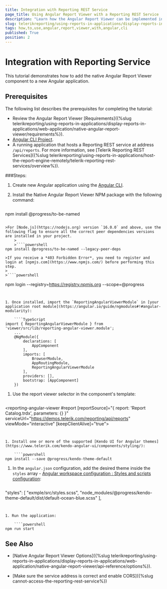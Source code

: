 ```yaml
---
title: Integration with Reporting REST Service
page_title: Using Angular Report Viewer with a Reporting REST Service
description: "Learn how the Angular Report Viewer can be implemented in an Angular application that connects to a Reporting service with a few simple steps."
slug: telerikreporting/using-reports-in-applications/display-reports-in-applications/web-application/native-angular-report-viewer/how-to-use-with-reporting-service
tags: how,to,use,angular,report,viewer,with,angular,cli
published: True
position: 2
---
```


# Integration with Reporting Service

This tutorial demonstrates how to add the native Angular Report Viewer component to a new Angular application.

## Prerequisites

The following list describes the prerequisites for completing the tutorial:

* Review the Angular Report Viewer [Requirements]({%slug telerikreporting/using-reports-in-applications/display-reports-in-applications/web-application/native-angular-report-viewer/requirements%}).
* [Angular CLI Project](https://angular.io/cli).
* A running application that hosts a Reporting REST service at address `/api/reports`. For more information, see [Telerik Reporting REST Services]({%slug telerikreporting/using-reports-in-applications/host-the-report-engine-remotely/telerik-reporting-rest-services/overview%}).


###Steps:

1. Create new Angular application using the [Angular CLI](https://angular.io/cli).
1. Install the Native Angular Report Viewer NPM package with the following command:

	````powershell
npm install @progress/to-be-named
````

>For [Node.js](https://nodejs.org) version `16.0.0` and above, use the following flag to ensure all the correct peer dependencies versions are installed in your project.
	>
	>````powershell
npm install @progress/to-be-named --legacy-peer-deps
````


	>If you receive a *403 Forbidden Error*, you need to register and login at [npmjs.com](https://www.npmjs.com/) before performing this step.
	>
	>````powershell
npm login --registry=https://registry.npmjs.org --scope=@progress
````


1. Once installed, import the `ReportingAngularViewerModule` in [your application root module](https://angular.io/guide/ngmodules#!#angular-modularity):

	````TypeScript
import { ReportingAngularViewerModule } from 'viewer/src/lib/reporting-angular-viewer.module';
	...
	@NgModule({
		declarations: [
			AppComponent
		],
		imports: [
			BrowserModule,
			AppRoutingModule,
			ReportingAngularViewerModule
		],
		providers: [],
		bootstrap: [AppComponent]
	})
````


1. Use the report viewer selector in the component's template:

	````HTML
<reporting-angular-viewer
		#report
		[reportSource]="{
			report: 'Report Catalog.trdx',
			parameters: {}
		}"
		serviceUrl="https://demos.telerik.com/reporting/api/reports"
		viewMode="interactive"
		[keepClientAlive]="true">
	</reporting-angular-viewer>
````


1. Install one or more of the supported [Kendo UI for Angular themes](https://www.telerik.com/kendo-angular-ui/components/styling/):

	````powershell
npm install --save @progress/kendo-theme-default
````


1. In the `angular.json` configuration, add the desired theme inside the `styles` array - [Angular workspace configuration
: Styles and scripts configuration](https://angular.io/guide/workspace-config#styles-and-scripts-configuration):

	````JSON
"styles": [
		"exmple/src/styles.scss",
		"node_modules/@progress/kendo-theme-default/dist/default-ocean-blue.scss"
		],
````


1. Run the application:

	````powershell
npm run start
````


## See Also

* [Native Angular Report Viewer Options]({%slug telerikreporting/using-reports-in-applications/display-reports-in-applications/web-application/native-angular-report-viewer/api-reference/options%}).

* [Make sure the service address is correct and enable CORS]({%slug cannot-access-the-reporting-rest-service%})
